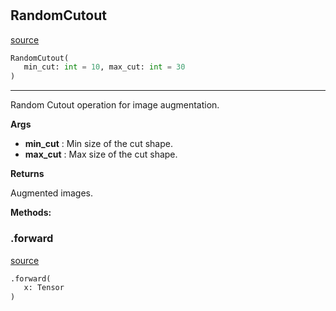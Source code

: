 #


## RandomCutout
[source](https://github.com/RLE-Foundation/Hsuanwu/blob/main/hsuanwu/xplore/augmentation/random_cutout.py/#L8)
```python 
RandomCutout(
   min_cut: int = 10, max_cut: int = 30
)
```


---
Random Cutout operation for image augmentation.

**Args**

* **min_cut**  : Min size of the cut shape.
* **max_cut**  : Max size of the cut shape.


**Returns**

Augmented images.


**Methods:**


### .forward
[source](https://github.com/RLE-Foundation/Hsuanwu/blob/main/hsuanwu/xplore/augmentation/random_cutout.py/#L25)
```python
.forward(
   x: Tensor
)
```

